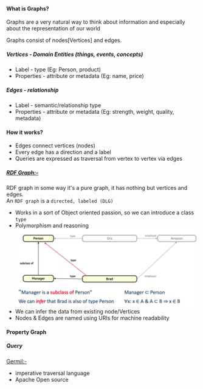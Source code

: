 #### What is Graphs?

Graphs are a very natural way to think about information and especially about the representation of our world 

Graphs consist of nodes[Vertices] and edges.

##### Vertices - Domain Entities (things, events, concepts)
 * Label - type (Eg: Person, product)
 * Properties - attribute or metadata (Eg: name, price)
  
##### Edges - relationship

 * Label - semantic/relationship type
 * Properties - attribute or metadata (Eg: strength, weight, quality, metadata)

####  How it works?

* Edges connect vertices (nodes)
* Every edge has a direction and a label
* Queries are expressed as traversal from vertex to vertex via edges

##### <U>RDF Graph:-</U>

RDF graph in some way it's a pure graph, it has nothing but vertices and edges.  
An `RDF graph` is a `directed, labeled (DLG)` 
  * Works in a sort of Object oriented passion, so we can introduce a class `type`
  * Polymorphism and reasoning
        ![img/RDF-infer.png](img/RDF-infer.png)
  * We can infer the data from existing node/Vertices
  * Nodes & Edges are named using URIs for machine readability  
  
#### Property Graph



##### Query 
<u>Germil:-</u> 
 * imperative traversal language
 * Apache Open source